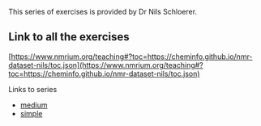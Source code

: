 This series of exercises is provided by Dr Nils Schloerer.

## Link to all the exercises

[https://www.nmrium.org/teaching#?toc=https://cheminfo.github.io/nmr-dataset-nils/toc.json](https://www.nmrium.org/teaching#?toc=https://cheminfo.github.io/nmr-dataset-nils/toc.json)

Links to series

* [medium](https://www.nmrium.org/teaching#?toc=https://cheminfo.github.io/nmr-dataset-nils/toc_medium.json)
* [simple](https://www.nmrium.org/teaching#?toc=https://cheminfo.github.io/nmr-dataset-nils/toc_simple.json)
